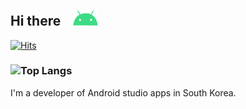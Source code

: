 ## Hi there&nbsp; &nbsp; <img alt="GIF" src="https://github.com/hongbeomi/hongbeomi/blob/master/android-studio.gif" width="40px" />

 [![Hits](https://hits.seeyoufarm.com/api/count/incr/badge.svg?url=https%3A%2F%2Fgithub.com%2Fhongbeomi%2Fhit-counter)](https://hits.seeyoufarm.com) 

### ![Top Langs](https://github-readme-stats.vercel.app/api/top-langs/?username=hongbeomi&hide=html&layout=compact)

I'm a developer of Android studio apps in South Korea. 

